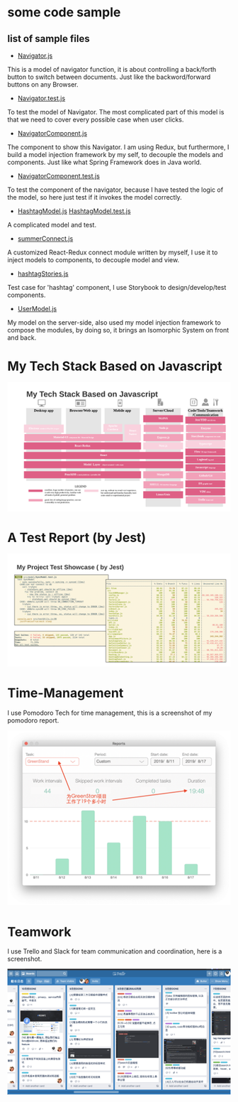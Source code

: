 # some code sample

## list of sample files ##

* [Navigator.js](./Navigator.js) 

 This is a model of navigator function, it is about controlling a back/forth button to switch between documents. Just like the backword/forward buttons on any Browser.
 
* [Navigator.test.js](./Navigator.test.js)

 To test the model of Navigator. The most complicated part of this model is that we need to cover every possible case when  user clicks.

* [NavigatorComponent.js](./NavigatorComponent.js)

The component to show this Navigator. I am using Redux, but furthermore, I build a model injection framework by my self, to decouple the models and components. Just like what Spring Framework does in Java world.

* [NavigatorComponent.test.js](./NavigatorComponent.test.js)

To test the component of the navigator, because I have tested the logic of the model, so here just test if it invokes the model correctly.

* [HashtagModel.js](./HashtagModel.js) [HashtagModel.test.js](./HashtagModel.test.js)

A complicated model and test.

* [summerConnect.js](./summerConnect.js)

A customized React-Redux connect module written by myself, I use it to inject models to components, to decouple model and view. 

* [hashtagStories.js](./hashtagStories.js)

Test case for 'hashtag' component, I use Storybook to design/develop/test components. 

* [UserModel.js](./UserModel.js)

My model on the server-side, also used my model injection framework to compose the modules,  by doing so, it brings an Isomorphic System on front and back.

# My Tech Stack Based on Javascript

![tech stack](./figure_tech_stack.png)

# A Test Report (by Jest)

![test report](./figure_test_showcase.png)

# Time-Management

I use Pomodoro Tech for time management, this is a screenshot of my pomodoro report.

![pomodoro report](./figure_pomodoro_report.png)

# Teamwork 

I use Trello and Slack for team communication and coordination, here is a screenshot.

![Trello](./figure_trello.png)
